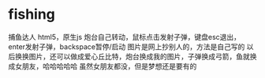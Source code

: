 # fishing
捕鱼达人
html5，原生js
炮台自己转动，鼠标点击发射子弹，键盘esc退出，enter发射子弹，backspace暂停/启动
图片是网上抄别人的，方法是自己写的
以后换换图片，还可以做成爱心丘比特，炮台换成我的图片，子弹换成弓箭，鱼就换成女朋友，哈哈哈哈哈
虽然女朋友都没，但是梦想还是要有的
